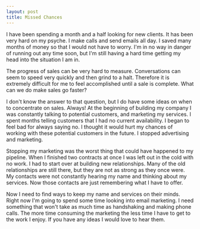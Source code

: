 ```yaml
---
layout: post
title: Missed Chances
---
```


I have been spending a month and a half looking for new clients. It has
been very hard on my psyche. I make calls and send emails all day. I
saved many months of money so that I would not have to worry. I'm in no
way in danger of running out any time soon, but I'm still having a hard
time getting my head into the situation I am in.

The progress of sales can be very hard to measure. Conversations can
seem to speed very quickly and then grind to a halt. Therefore it is
extremely difficult for me to feel accomplished until a sale is complete.
What can we do make sales go faster?

I don't know the answer to that question, but I do have some ideas on
when to concentrate on sales. Always! At the beginning of building my
company I was constantly talking to potential customers, and marketing
my services. I spent months telling customers that I had no current
availability. I began to feel bad for always saying no. I thought it
would hurt my chances of working with these potential customers in the
future. I stopped advertising and marketing.

Stopping my marketing was the worst thing that could have happened to my
pipeline. When I finished two contracts at once I was left out in the
cold with no work. I had to start over at building new relationships.
Many of the old relationships are still there, but they are not as
strong as they once were. My contacts were not constantly hearing my
name and thinking about my services. Now those contacts are just
remembering what I have to offer.

Now I need to find ways to keep my name and services on their minds.
Right now I'm going to spend some time looking into email marketing. I
need something that won't take as much time as handshaking and making
phone calls. The more time consuming the marketing the less time I have
to get to the work I enjoy. If you have any ideas I would love to hear
them.
